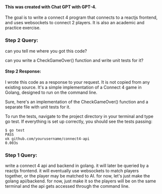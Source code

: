 #### This was created with Chat GPT with GPT-4.

The goal is to write a connect 4 program that connects to a reactjs frontend, and uses websockets to connect 2 players. It is also an academic and practice exercise.

### Step 2 Query:

can you tell me where you got this code?

can you write a CheckGameOver() function and write unit tests for it?

#### Step 2 Response:

I wrote this code as a response to your request. It is not copied from any existing source. It's a simple implementation of a Connect 4 game in Golang, designed to run on the command line.

Sure, here's an implementation of the CheckGameOver() function and a separate file with unit tests for it.

To run the tests, navigate to the project directory in your terminal and type go test. If everything is set up correctly, you should see the tests passing:

````
$ go test
PASS
ok github.com/yourusername/connect4-api 
0.003s
````

### Step 1 Query:

write a connect 4 api and backend in golang. it will later be queried by a reactjs frontend. it will eventually use websockets to match players together, or the player may be matched to AI. for now, let's just make the golang api/backend. for now, just make it so the players will be on the same terminal and the api gets accessed through the command line.